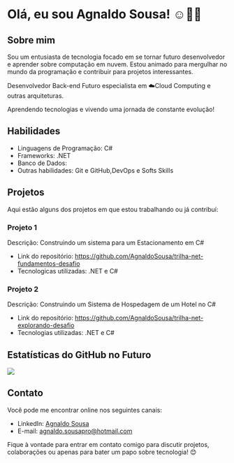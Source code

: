 # Olá, eu sou Agnaldo Sousa! ☺👨‍💻

## Sobre mim
Sou um entusiasta de tecnologia focado em se tornar futuro desenvolvedor e aprender sobre computação em nuvem. 
Estou animado para mergulhar no mundo da programação e contribuir para projetos interessantes.

Desenvolvedor Back-end
Futuro especialista em ☁️Cloud Computing e outras arquiteturas.

Aprendendo tecnologias e vivendo uma jornada de constante evolução!

## Habilidades
- Linguagens de Programação: C#
- Frameworks: .NET
- Banco de Dados: 
- Outras habilidades: Git e GitHub,DevOps e Softs Skills

## Projetos
Aqui estão alguns dos projetos em que estou trabalhando ou já contribuí:

### Projeto 1
Descrição: Construindo um sistema para um Estacionamento em C#
- Link do repositório: https://github.com/AgnaldoSousa/trilha-net-fundamentos-desafio
- Tecnologicas utilizadas: .NET e C#
 

### Projeto 2
Descrição: Construindo um Sistema de Hospedagem de um Hotel no C#
- Link do repositório: https://github.com/AgnaldoSousa/trilha-net-explorando-desafio
- Tecnologias utilizadas: .NET e C#

## Estatísticas do GitHub no Futuro

[![](https://github-readme-stats.vercel.app/api?username=AgnaldoSousa&show_icons=true&theme=radical)](https://github.com/AgnaldoSousa)

## Contato
Você pode me encontrar online nos seguintes canais:
- LinkedIn: [Agnaldo Sousa](https://www.linkedin.com/in/agnsousa/)
- E-mail: agnaldo.sousapro@hotmail.com

Fique à vontade para entrar em contato comigo para discutir projetos, colaborações ou apenas para bater um papo sobre tecnologia! 😊
